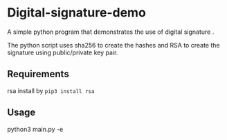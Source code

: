 # Digital-signature-demo
A simple python program that demonstrates the use of digital signature .

The python script uses sha256 to create the hashes and RSA to create the signature using public/private key pair. 

## Requirements 
rsa 
install by `pip3 install rsa`

## Usage 
python3 main.py -e <your message here>
